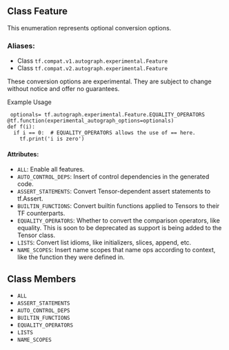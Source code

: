 ## Class Feature

This enumeration represents optional conversion options.
### Aliases:
- Class `tf.compat.v1.autograph.experimental.Feature`
- Class `tf.compat.v2.autograph.experimental.Feature`

These conversion options are experimental. They are subject to change without notice and offer no guarantees.

Example Usage

```
 optionals= tf.autograph.experimental.Feature.EQUALITY_OPERATORS
@tf.function(experimental_autograph_options=optionals)
def f(i):
  if i == 0:  # EQUALITY_OPERATORS allows the use of == here.
    tf.print('i is zero')
```
#### Attributes:
- `ALL`: Enable all features.
- `AUTO_CONTROL_DEPS`: Insert of control dependencies in the generated code.
- `ASSERT_STATEMENTS`: Convert Tensor-dependent assert statements to tf.Assert.
- `BUILTIN_FUNCTIONS`: Convert builtin functions applied to Tensors to their TF counterparts.
- `EQUALITY_OPERATORS`: Whether to convert the comparison operators, like equality. This is soon to be deprecated as support is being added to the Tensor class.
- `LISTS`: Convert list idioms, like initializers, slices, append, etc.
- `NAME_SCOPES`: Insert name scopes that name ops according to context, like the function they were defined in.
## Class Members
- `ALL`
- `ASSERT_STATEMENTS`
- `AUTO_CONTROL_DEPS`
- `BUILTIN_FUNCTIONS`
- `EQUALITY_OPERATORS`
- `LISTS`
- `NAME_SCOPES`
